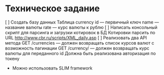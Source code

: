 # Техническое задание

[ ] Создать базу данных
	Таблица currency
		id — первичный ключ
		name — название валюты
		rate — курс валюты к рублю
[ ] Написать консольный скрипт для парсинга и загрузки котировок в БД
	Котировки парсить по URL http://www.cbr.ru/scripts/XML_daily.asp
[ ] Реализовать два API метода
	GET /currencies — должен возвращать список курсов валют с возможность пагинации
	GET /currency/ — должен возвращать курс валюты для переданного id
	Должна быть реализована авторизация по токену
* Можно использовать SLIM framework
